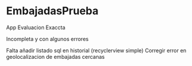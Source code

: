 # EmbajadasPrueba
App Evaluacion Exaccta

Incompleta y con  algunos errores

Falta añadir listado sql en historial (recyclerview simple)
Corregir error en geolocalizacion de embajadas cercanas
